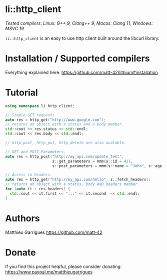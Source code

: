 li::http_client
===============================

*Tested compilers: Linux: G++ 9, Clang++ 9, Macos: Clang 11, Windows: MSVC 19*

`li::http_client` is an easy to use http client built around
the libcurl library.

Installation / Supported compilers
============================

Everything explained here: https://github.com/matt-42/lithium#installation


Tutorial
========================

```c++
using namespace li_http_client;

// Simple GET request:
auto res = http_get("http://www.google.com");
// returns an object with a status and a body member.
std::cout << res.status << std::endl;
std::cout << res.body << std::endl;

// http_post, http_put, http_delete are also avalable.

// GET and POST Parameters.
auto res = http_post("http://my_api.com/update_test", 
                     s::get_parameters = mmm(s::id = 42), 
                     s::post_parameters = mmm(s::name = "John", s::age = 42));

// Access to headers.
auto res = http_get("http://my_api.com/hello", s::fetch_headers);
// returns an object with a status, body AND headers member.
for (auto it : res.headers) {
  std::cout << it.first << ":::" << it.second  << std::endl;
}
```

Authors
==============
Matthieu Garrigues https://github.com/matt-42


Donate
=============
If you find this project helpful, please consider donating:
https://www.paypal.me/matthieugarrigues
